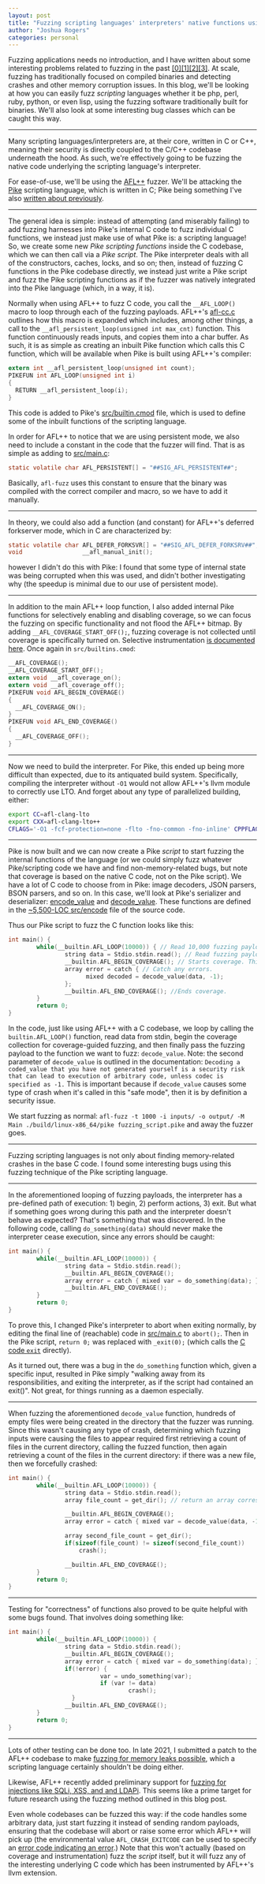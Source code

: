 ```yaml
---
layout: post
title: "Fuzzing scripting languages' interpreters' native functions using AFL++ to find memory corruption and more"
author: "Joshua Rogers"
categories: personal
---
```


Fuzzing applications needs no introduction, and I have written about some interesting problems related to fuzzing in the past [[0]](https://joshua.hu/fuzzing-multiple-servers-parallel-aflplusplus-nfs)[[1]](https://joshua.hu/fuzzing-glibc-libresolv)[[2]](https://joshua.hu/fuzzing-with-memfd-createfd-fmemopen-syscall-function)[[3]](https://joshua.hu/aflplusplus-generate-fuzzing-campaign-commands-options-secondary-fuzzers). At scale, fuzzing has traditionally focused on compiled binaries and detecting crashes and other memory corruption issues. In this blog, we'll be looking at how you can easily fuzz _scripting_ languages whether it be php, perl, ruby, python, or even lisp, using the fuzzing software traditionally built for binaries. We'll also look at some interesting bug classes which can be caught this way.

---

Many scripting languages/interpreters are, at their core, written in C or C++, meaning their security is directly coupled to the C/C++ codebase underneath the hood. As such, we're effectively going to be fuzzing the native code underlying the scripting language's interpreter.

For ease-of-use, we'll be using the [AFL++](https://github.com/AFLplusplus/AFLplusplus) fuzzer. We'll be attacking the [Pike](https://pike.lysator.liu.se/) scripting language, which is written in C; Pike being something I've also [written about previously](https://joshua.hu/pikeproof-wycheproof-pike-checks).

---

The general idea is simple: instead of attempting (and miserably failing) to add fuzzing harnesses into Pike's internal C code to fuzz individual C functions, we instead just make use of what Pike is: a scripting language! So, we create some new _Pike scripting functions_ inside the C codebase, which we can then call via a _Pike script_. The Pike interpreter deals with all of the constructors, caches, locks, and so on; then, instead of fuzzing C functions in the Pike codebase directly, we instead just write a Pike script and fuzz the Pike scripting functions as if the fuzzer was natively integrated into the Pike language (which, in a way, it is).

Normally when using AFL++ to fuzz C code, you call the `__AFL_LOOP()` macro to loop through each of the fuzzing payloads. AFL++'s [afl-cc.c](https://github.com/AFLplusplus/AFLplusplus/blob/36db3428ab16156dd72196213d2a02a5eadaed11/src/afl-cc.c#L1560) outlines how this macro is expanded which includes, among other things, a call to the `__afl_persistent_loop(unsigned int max_cnt)` function. This function continuously reads inputs, and copies them into a char buffer. As such, it is as simple as creating an inbuilt Pike function which calls this C function, which will be available when Pike is built using AFL++'s compiler:

```C
extern int __afl_persistent_loop(unsigned int count);
PIKEFUN int AFL_LOOP(unsigned int i)
{
  RETURN __afl_persistent_loop(i);
}
```

This code is added to Pike's [src/builtin.cmod](https://github.com/pikelang/Pike/blob/1af958923b31838ea1ee95767f2eb4a9b88306b6/src/builtin.cmod#L740) file, which is used to define some of the inbuilt functions of the scripting language.

In order for AFL++ to notice that we are using persistent mode, we also need to include a constant in the code that the fuzzer will find. That is as simple as adding to [src/main.c](https://github.com/pikelang/Pike/blob/1af958923b31838ea1ee95767f2eb4a9b88306b6/src/main.c#L302):

```C
static volatile char AFL_PERSISTENT[] = "##SIG_AFL_PERSISTENT##";
```

Basically, `afl-fuzz` uses this constant to ensure that the binary was compiled with the correct compiler and macro, so we have to add it manually.

---

In theory, we could also add a function (and constant) for AFL++'s deferred forkserver mode, which in C are characterized by:
```C
static volatile char AFL_DEFER_FORKSVR[] = "##SIG_AFL_DEFER_FORKSRV##";
void                 __afl_manual_init();
```
however I didn't do this with Pike: I found that some type of internal state was being corrupted when this was used, and didn't bother investigating why (the speedup is minimal due to our use of persistent mode).

---

In addition to the main AFL++ loop function, I also added internal Pike functions for selectively enabling and disabling coverage, so we can focus the fuzzing on specific functionality and not flood the AFL++ bitmap. By adding `__AFL_COVERAGE_START_OFF();`, fuzzing coverage is not collected until coverage is specifically turned on. Selective instrumentation [is documented here](https://github.com/AFLplusplus/AFLplusplus/blob/stable/instrumentation/README.instrument_list.md#2-selective-instrumentation-with-_afl_coverage-directives). Once again in `src/builtins.cmod`:

```C
__AFL_COVERAGE();
__AFL_COVERAGE_START_OFF();
extern void __afl_coverage_on();
extern void __afl_coverage_off();
PIKEFUN void AFL_BEGIN_COVERAGE()
{
  __AFL_COVERAGE_ON();
}
PIKEFUN void AFL_END_COVERAGE()
{
  __AFL_COVERAGE_OFF();
}
```

---

Now we need to build the interpreter. For Pike, this ended up being more difficult than expected, due to its antiquated build system. Specifically, compiling the interpreter without `-O1` would not allow AFL++'s llvm module to correctly use LTO. And forget about any type of parallelized building, either:
```bash
export CC=afl-clang-lto
export CXX=afl-clang-lto++
CFLAGS='-O1 -fcf-protection=none -flto -fno-common -fno-inline' CPPFLAGS='-O1 -fcf-protection=none -flto -fno-common -fno-inline' AFL_HARDEN=1 make CONFIGUREARGS='--without-dynamic-modules --without-copt --without-machine-code --without-fuse'
```

---

Pike is now built and we can now create a Pike _script_ to start fuzzing the internal functions of the language (or we could simply fuzz whatever Pike/scripting code we have and find non-memory-related bugs, but note that coverage is based on the native C code, not on the Pike script). We have a lot of C code to choose from in Pike: image decoders, JSON parsers, BSON parsers, and so on. In this case, we'll look at Pike's serializer and deserializer: [encode_value](https://pike.lysator.liu.se/generated/manual/modref/ex/predef_3A_3A/encode_value.html) and [decode_value](https://pike.lysator.liu.se/generated/manual/modref/ex/predef_3A_3A/decode_value.html#decode_value). These functions are defined in the [~5,500-LOC src/encode](https://github.com/pikelang/Pike/blob/b92b3513f379531244b2382eb77df355294244e7/src/encode.c) file of the source code.

Thus our Pike script to fuzz the C function looks like this:
```C
int main() {
        while(__builtin.AFL_LOOP(10000)) { // Read 10,000 fuzzing payloads before restarting.
                string data = Stdio.stdin.read(); // Read fuzzing payload from stdin.
                __builtin.AFL_BEGIN_COVERAGE(); // Starts coverage. This line is _required_ before fuzzing happens, otherwise there will be no coverage data at all.
                array error = catch { // Catch any errors.
                      mixed decoded = decode_value(data, -1);
                };
                __builtin.AFL_END_COVERAGE(); //Ends coverage.
        }
        return 0;
}
```
In the code, just like using AFL++ with a C codebase, we loop by calling the `builtin.AFL_LOOP()` function, read data from stdin, begin the coverage collection for coverage-guided fuzzing, and then finally pass the fuzzing payload to the function we want to fuzz: `decode_value`. Note: the second parameter of `decode_value` is outlined in the documentation: `Decoding a coded_value that you have not generated yourself is a security risk that can lead to execution of arbitrary code, unless codec is specified as -1.` This is important because if `decode_value` causes some type of crash when it's called in this "safe mode", then it is by definition a security issue.

We start fuzzing as normal: `afl-fuzz -t 1000 -i inputs/ -o output/ -M Main ./build/linux-x86_64/pike fuzzing_script.pike` and away the fuzzer goes.

---

Fuzzing scripting languages is not only about finding memory-related crashes in the base C code. I found some interesting bugs using this fuzzing technique of the Pike scripting language.

---

In the aforementioned looping of fuzzing payloads, the interpreter has a pre-defined path of execution: 1) begin, 2) perform actions, 3) exit. But what if something goes wrong during this path and the interpreter doesn't behave as expected? That's something that was discovered. In the following code, calling `do_something(data)` should never make the interpreter cease execution, since any errors should be caught:

```C
int main() {
        while(__builtin.AFL_LOOP(10000)) {
                string data = Stdio.stdin.read();
                __builtin.AFL_BEGIN_COVERAGE();
                array error = catch { mixed var = do_something(data); };
                __builtin.AFL_END_COVERAGE();
        }
        return 0;
}
```

To prove this, I changed Pike's interpreter to abort when exiting normally, by editing the final line of (reachable) code in [src/main.c](https://github.com/pikelang/Pike/blob/7d99ae0328982c37436f15db1caaa453acd09563/src/main.c#L692) to `abort();`. Then in the Pike script, `return 0;` was replaced with `_exit(0);` (which calls the [C code `exit`](https://pike.roxen.se/generated/manual/modref/ex/predef_3A_3A/_exit.html#_exit) directly).

As it turned out, there was a bug in the `do_something` function which, given a specific input, resulted in Pike simply "walking away from its responsibilities, and exiting the interpreter, as if the script had contained an exit()". Not great, for things running as a daemon especially.

---

When fuzzing the aforementioned `decode_value` function, hundreds of empty files were being created in the directory that the fuzzer was running. Since this wasn't causing any type of crash, determining which fuzzing inputs were causing the files to appear required first retrieving a count of files in the current directory, calling the fuzzed function, then again retrieving a count of the files in the current directory: if there was a new file, then we forcefully crashed:

```C
int main() {
        while(__builtin.AFL_LOOP(10000)) {
                string data = Stdio.stdin.read();
                array file_count = get_dir(); // return an array corresponding to all of the files in the current directory

                __builtin.AFL_BEGIN_COVERAGE();
                array error = catch { mixed var = decode_value(data, -1); };

                array second_file_count = get_dir();
                if(sizeof(file_count) != sizeof(second_file_count))
                    crash();

                __builtin.AFL_END_COVERAGE();
        }
        return 0;
}
```

---

Testing for "correctness" of functions also proved to be quite helpful with some bugs found. That involves doing something like:

```C
int main() {
        while(__builtin.AFL_LOOP(10000)) {
                string data = Stdio.stdin.read();
                __builtin.AFL_BEGIN_COVERAGE();
                array error = catch { mixed var = do_something(data); };
                if(!error) {
	                      var = undo_something(var);
	                      if (var != data)
	                              crash();
	              }
                __builtin.AFL_END_COVERAGE();
        }
        return 0;
}
```

---

Lots of other testing can be done too. In late 2021, I submitted a patch to the AFL++ codebase to make [fuzzing for memory leaks possible](https://blogs.opera.com/security/2022/01/fuzzing-http-proxies-privoxy-part-3/), which a scripting language certainly shouldn't be doing either.

Likewise, AFL++ recently added preliminary support for [fuzzing for injections like SQLi, XSS, and and LDAPi](https://github.com/AFLplusplus/AFLplusplus/blob/stable/instrumentation/README.injections.md). This seems like a prime target for future research using the fuzzing method outlined in this blog post.

Even whole codebases can be fuzzed this way: if the code handles some arbitrary data, just start fuzzing it instead of sending random payloads, ensuring that the codebase will abort or raise some error which AFL++ will pick up (the environmental value `AFL_CRASH_EXITCODE` can be used to specify an [error code indicating an error](https://github.com/AFLplusplus/AFLplusplus/blob/stable/docs/env_variables.md#4-settings-for-afl-fuzz).) Note that this won't actually (based on coverage and instrumentation) fuzz the _script_ itself, but it will fuzz any of the interesting underlying C code which has been instrumented by AFL++'s llvm extension.
